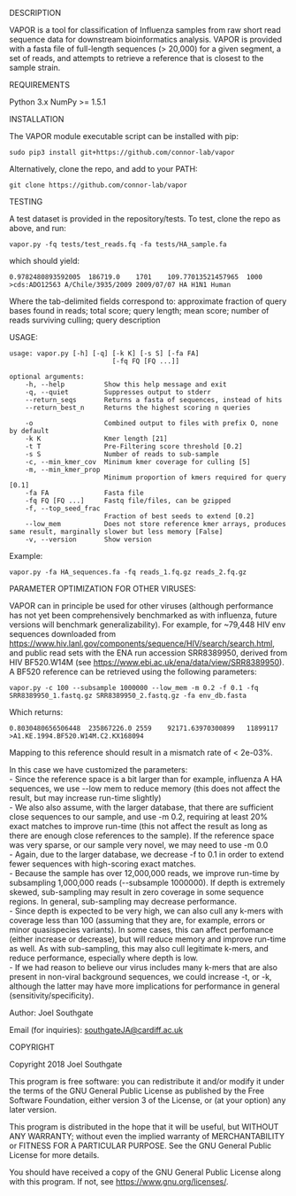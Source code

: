 DESCRIPTION

VAPOR is a tool for classification of Influenza samples from raw short read sequence data for downstream bioinformatics analysis. VAPOR is provided with a fasta file of full-length sequences (> 20,000) for a given segment, a set of reads, and attempts to retrieve a reference that is closest to the sample strain.

REQUIREMENTS

Python 3.x
NumPy >= 1.5.1

INSTALLATION

The VAPOR module executable script can be installed with pip:

    sudo pip3 install git+https://github.com/connor-lab/vapor

Alternatively, clone the repo, and add to your PATH:

    git clone https://github.com/connor-lab/vapor

TESTING

A test dataset is provided in the repository/tests. To test, clone the repo as above, and run:

    vapor.py -fq tests/test_reads.fq -fa tests/HA_sample.fa

which should yield:

    0.9782480893592005  186719.0    1701    109.77013521457965  1000    >cds:ADO12563 A/Chile/3935/2009 2009/07/07 HA H1N1 Human

Where the tab-delimited fields correspond to: approximate fraction of query bases found in reads; total score; query length; mean score; number of reads surviving culling; query description

USAGE:

    usage: vapor.py [-h] [-q] [-k K] [-s S] [-fa FA]
                              [-fq FQ [FQ ...]]

    optional arguments:
        -h, --help          Show this help message and exit
        -q, --quiet         Suppresses output to stderr
        --return_seqs       Returns a fasta of sequences, instead of hits       
        --return_best_n     Returns the highest scoring n queries

        -o                  Combined output to files with prefix O, none by default
        -k K                Kmer length [21]
        -t T                Pre-Filtering score threshold [0.2]
        -s S                Number of reads to sub-sample
        -c, --min_kmer_cov  Minimum kmer coverage for culling [5]
        -m, --min_kmer_prop
                            Minimum proportion of kmers required for query [0.1]
        -fa FA              Fasta file
        -fq FQ [FQ ...]     Fastq file/files, can be gzipped
        -f, --top_seed_frac
                            Fraction of best seeds to extend [0.2]
        --low_mem           Does not store reference kmer arrays, produces same result, marginally slower but less memory [False]
        -v, --version       Show version

Example:

    vapor.py -fa HA_sequences.fa -fq reads_1.fq.gz reads_2.fq.gz

PARAMETER OPTIMIZATION FOR OTHER VIRUSES:

VAPOR can in principle be used for other viruses (although performance has not yet been comprehensively benchmarked as with influenza, future versions will benchmark generalizability). For example, for ~79,448 HIV env sequences downloaded from https://www.hiv.lanl.gov/components/sequence/HIV/search/search.html, and public read sets with the ENA run accession SRR8389950, derived from HIV BF520.W14M (see https://www.ebi.ac.uk/ena/data/view/SRR8389950). A BF520 reference can be retrieved using the following parameters:

    vapor.py -c 100 --subsample 1000000 --low_mem -m 0.2 -f 0.1 -fq SRR8389950_1.fastq.gz SRR8389950_2.fastq.gz -fa env_db.fasta

Which returns:

    0.8030480656506448  235867226.0 2559    92171.63970300899   11899117    >A1.KE.1994.BF520.W14M.C2.KX168094

Mapping to this reference should result in a mismatch rate of < 2e-03%.

In this case we have customized the parameters:  
    - Since the reference space is a bit larger than for example, influenza A HA sequences, we use --low mem to reduce memory (this does not affect the result, but may increase run-time slightly)  
    - We also also assume, with the larger database, that there are sufficient close sequences to our sample, and use -m 0.2, requiring at least 20% exact matches to improve run-time (this not affect the result as long as there are enough close references to the sample). If the reference space was very sparse, or our sample very novel, we may need to use -m 0.0  
    - Again, due to the larger database, we decrease -f to 0.1 in order to extend fewer sequences with high-scoring exact matches.  
    - Because the sample has over 12,000,000 reads, we improve run-time by subsampling 1,000,000 reads (--subsample 1000000). If depth is extremely skewed, sub-sampling may result in zero coverage in some sequence regions. In general, sub-sampling may decrease performance.  
    - Since depth is expected to be very high, we can also cull any k-mers with coverage less than 100 (assuming that they are, for example, errors or minor quasispecies variants). In some cases, this can affect perfomance (either increase or decrease), but will reduce memory and improve run-time as well. As with sub-sampling, this may also cull legitimate k-mers, and reduce performance, especially where depth is low.  
    - If we had reason to believe our virus includes many k-mers that are also present in non-viral background sequences, we could increase -t, or -k, although the latter may have more implications for performance in general (sensitivity/specificity).

Author: Joel Southgate

Email (for inquiries): southgateJA@cardiff.ac.uk

COPYRIGHT

Copyright 2018 Joel Southgate

This program is free software: you can redistribute it and/or modify
it under the terms of the GNU General Public License as published by
the Free Software Foundation, either version 3 of the License, or
(at your option) any later version.

This program is distributed in the hope that it will be useful,
but WITHOUT ANY WARRANTY; without even the implied warranty of
MERCHANTABILITY or FITNESS FOR A PARTICULAR PURPOSE.  See the
GNU General Public License for more details.

You should have received a copy of the GNU General Public License
along with this program.  If not, see <https://www.gnu.org/licenses/>.


